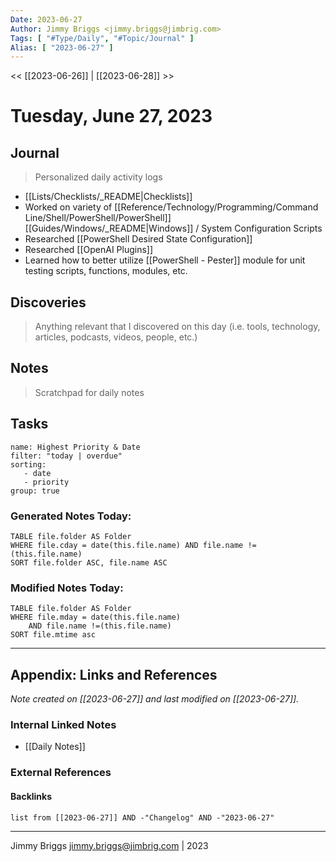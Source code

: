 ```yaml
---
Date: 2023-06-27
Author: Jimmy Briggs <jimmy.briggs@jimbrig.com>
Tags: [ "#Type/Daily", "#Topic/Journal" ]
Alias: [ "2023-06-27" ]
---
```


<< [[2023-06-26]] | [[2023-06-28]] >>

# Tuesday, June 27, 2023

## Journal

> Personalized daily activity logs

- [[Lists/Checklists/_README|Checklists]]
- Worked on variety of [[Reference/Technology/Programming/Command Line/Shell/PowerShell/PowerShell]] [[Guides/Windows/_README|Windows]] / System Configuration Scripts
- Researched [[PowerShell Desired State Configuration]]
- Researched [[OpenAI Plugins]]
- Learned how to better utilize [[PowerShell - Pester]] module for unit testing scripts, functions, modules, etc.

## Discoveries

> Anything relevant that I discovered on this day (i.e. tools, technology, articles, podcasts, videos, people, etc.)

## Notes

> Scratchpad for daily notes

## Tasks

```todoist
name: Highest Priority & Date
filter: "today | overdue"
sorting: 
   - date
   - priority
group: true
```


### Generated Notes Today:

```dataview
TABLE file.folder AS Folder 
WHERE file.cday = date(this.file.name) AND file.name !=(this.file.name) 
SORT file.folder ASC, file.name ASC
```

### Modified Notes Today:

```dataview
TABLE file.folder AS Folder
WHERE file.mday = date(this.file.name) 
	AND file.name !=(this.file.name)
SORT file.mtime asc
```

***

## Appendix: Links and References

*Note created on [[2023-06-27]] and last modified on [[2023-06-27]].*

### Internal Linked Notes

- [[Daily Notes]]

### External References

#### Backlinks

```dataview
list from [[2023-06-27]] AND -"Changelog" AND -"2023-06-27"
```


***

Jimmy Briggs <jimmy.briggs@jimbrig.com> | 2023